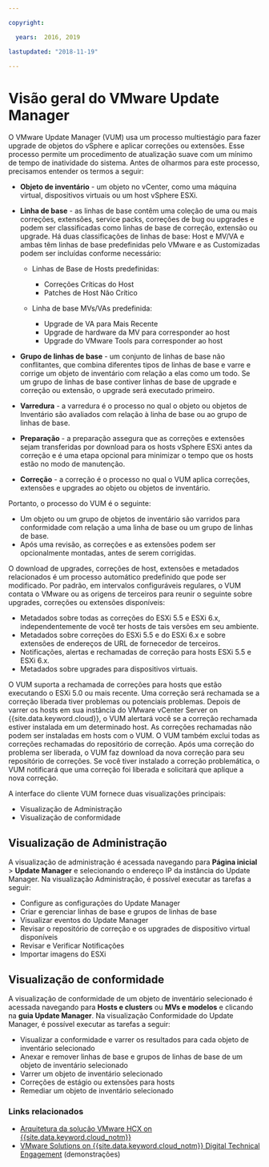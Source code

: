 ```yaml
---

copyright:

  years:  2016, 2019

lastupdated: "2018-11-19"

---
```


# Visão geral do VMware Update Manager

O VMware Update Manager (VUM) usa um processo multiestágio para fazer upgrade de objetos do vSphere e aplicar correções ou extensões. Esse processo permite um procedimento de atualização suave com um mínimo de tempo de inatividade do sistema. Antes de olharmos para este processo, precisamos entender os termos a seguir:
* **Objeto de inventário** - um objeto no vCenter, como uma máquina virtual, dispositivos virtuais ou um host vSphere ESXi.
* **Linha de base** - as linhas de base contêm uma coleção de uma ou mais correções, extensões, service packs, correções de bug ou upgrades e podem ser classificadas como linhas de base de correção, extensão ou upgrade. Há duas classificações de linhas de base: Host e MV/VA e ambas têm linhas de base predefinidas pelo VMware e as Customizadas podem ser incluídas conforme necessário:
  - Linhas de Base de Hosts predefinidas:
    - Correções Críticas do Host
    - Patches de Host Não Crítico

  - Linha de base MVs/VAs predefinida:
    - Upgrade de VA para Mais Recente
    - Upgrade de hardware da MV para corresponder ao host
    - Upgrade do VMware Tools para corresponder ao host

* **Grupo de linhas de base** - um conjunto de linhas de base não conflitantes, que combina diferentes tipos de linhas de base e varre e corrige um objeto de inventário com relação a elas como um todo. Se um grupo de linhas de base contiver linhas de base de upgrade e correção ou extensão, o upgrade será executado primeiro.
* **Varredura** - a varredura é o processo no qual o objeto ou objetos de Inventário são avaliados com relação à linha de base ou ao grupo de linhas de base.
* **Preparação** - a preparação assegura que as correções e extensões sejam transferidas por download para os hosts vSphere ESXi antes da correção e é uma etapa opcional para minimizar o tempo que os hosts estão no modo de manutenção.
* **Correção** - a correção é o processo no qual o VUM aplica correções, extensões e upgrades ao objeto ou objetos de inventário.

Portanto, o processo do VUM é o seguinte:
* Um objeto ou um grupo de objetos de inventário são varridos para conformidade com relação a uma linha de base ou um grupo de linhas de base.
* Após uma revisão, as correções e as extensões podem ser opcionalmente montadas, antes de serem corrigidas.

O download de upgrades, correções de host, extensões e metadados relacionados é um processo automático predefinido que pode ser modificado. Por padrão, em intervalos configuráveis regulares, o VUM contata o VMware ou as origens de terceiros para reunir o seguinte sobre upgrades, correções ou extensões disponíveis:

* Metadados sobre todas as correções do ESXi 5.5 e ESXi 6.x, independentemente de você ter hosts de tais versões em seu ambiente.
* Metadados sobre correções do ESXi 5.5 e do ESXi 6.x e sobre extensões de endereços de URL de fornecedor de terceiros.
* Notificações, alertas e rechamadas de correção para hosts ESXi 5.5 e ESXi 6.x.
* Metadados sobre upgrades para dispositivos virtuais.

O VUM suporta a rechamada de correções para hosts que estão executando o ESXi 5.0 ou mais recente. Uma correção será rechamada se a correção liberada tiver problemas ou potenciais problemas. Depois de varrer os hosts em sua instância do VMware vCenter Server on {{site.data.keyword.cloud}}, o VUM alertará você se a correção rechamada estiver instalada em um determinado host. As correções rechamadas não podem ser instaladas em hosts com o VUM. O VUM também exclui todas as correções rechamadas do repositório de correção. Após uma correção do problema ser liberada, o VUM faz download da nova correção para seu repositório de correções. Se você tiver instalado a correção problemática, o VUM notificará que uma correção foi liberada e solicitará que aplique a nova correção.

A interface do cliente VUM fornece duas visualizações principais:
*	Visualização de Administração
*	Visualização de conformidade

##	Visualização de Administração
A visualização de administração é acessada navegando para **Página inicial** > **Update Manager** e selecionando o endereço IP da instância do Update Manager. Na visualização Administração, é possível executar as tarefas a seguir:
*	Configure as configurações do Update Manager
*	Criar e gerenciar linhas de base e grupos de linhas de base
*	Visualizar eventos do Update Manager
*	Revisar o repositório de correção e os upgrades de dispositivo virtual disponíveis
*	Revisar e Verificar Notificações
*	Importar imagens do ESXi

##	Visualização de conformidade
A visualização de conformidade de um objeto de inventário selecionado é acessada navegando para **Hosts e clusters** ou **MVs e modelos** e clicando na **guia Update Manager**. Na visualização Conformidade do Update Manager, é possível executar as tarefas a seguir:
*	Visualizar a conformidade e varrer os resultados para cada objeto de inventário selecionado
*	Anexar e remover linhas de base e grupos de linhas de base de um objeto de inventário selecionado
*	Varrer um objeto de inventário selecionado
*	Correções de estágio ou extensões para hosts
*	Remediar um objeto de inventário selecionado

### Links relacionados

* [Arquitetura da solução VMware HCX on {{site.data.keyword.cloud_notm}}](https://www.ibm.com/cloud/garage/files/HCX_Architecture_Design.pdf)
* [VMware Solutions on	{{site.data.keyword.cloud_notm}} Digital Technical Engagement](https://ibm-dte.mybluemix.net/ibm-vmware) (demonstrações)
